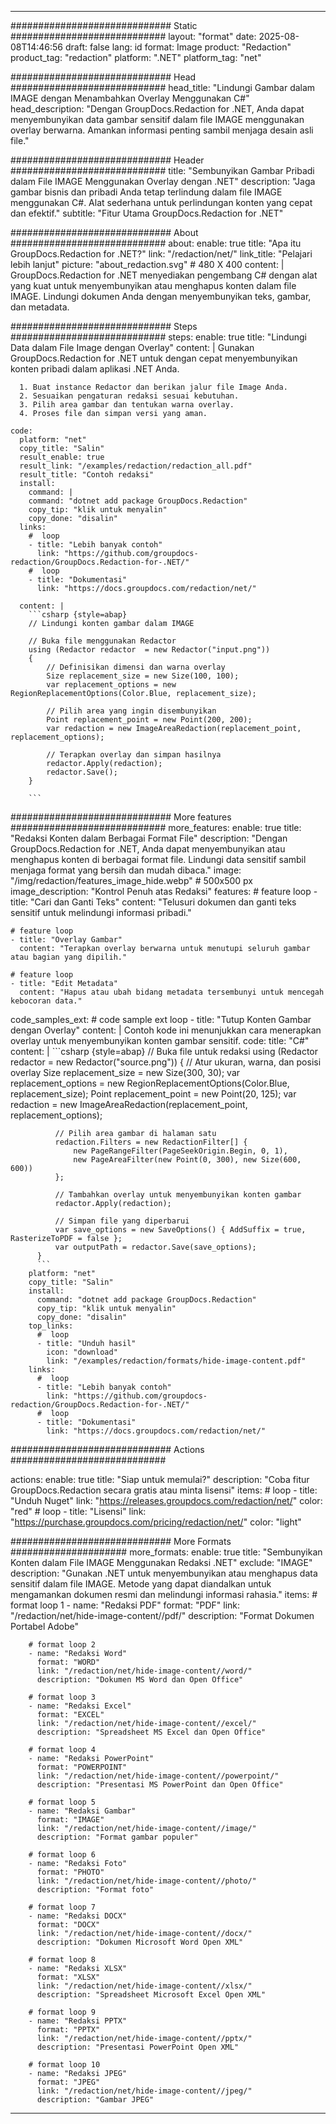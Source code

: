 
---
############################# Static ############################
layout: "format"
date:  2025-08-08T14:46:56
draft: false
lang: id
format: Image
product: "Redaction"
product_tag: "redaction"
platform: ".NET"
platform_tag: "net"

############################# Head ############################
head_title: "Lindungi Gambar dalam IMAGE dengan Menambahkan Overlay Menggunakan C#"
head_description: "Dengan GroupDocs.Redaction for .NET, Anda dapat menyembunyikan data gambar sensitif dalam file IMAGE menggunakan overlay berwarna. Amankan informasi penting sambil menjaga desain asli file."

############################# Header ############################
title: "Sembunyikan Gambar Pribadi dalam File IMAGE Menggunakan Overlay dengan .NET" 
description: "Jaga gambar bisnis dan pribadi Anda tetap terlindung dalam file IMAGE menggunakan C#. Alat sederhana untuk perlindungan konten yang cepat dan efektif."
subtitle: "Fitur Utama GroupDocs.Redaction for .NET" 

############################# About ############################
about:
    enable: true
    title: "Apa itu GroupDocs.Redaction for .NET?"
    link: "/redaction/net/"
    link_title: "Pelajari lebih lanjut"
    picture: "about_redaction.svg" # 480 X 400
    content: |
       GroupDocs.Redaction for .NET menyediakan pengembang C# dengan alat yang kuat untuk menyembunyikan atau menghapus konten dalam file IMAGE. Lindungi dokumen Anda dengan menyembunyikan teks, gambar, dan metadata.

############################# Steps ############################
steps:
    enable: true
    title: "Lindungi Data dalam File Image dengan Overlay"
    content: |
      Gunakan GroupDocs.Redaction for .NET untuk dengan cepat menyembunyikan konten pribadi dalam aplikasi .NET Anda.
      
      1. Buat instance Redactor dan berikan jalur file Image Anda.
      2. Sesuaikan pengaturan redaksi sesuai kebutuhan.
      3. Pilih area gambar dan tentukan warna overlay.
      4. Proses file dan simpan versi yang aman.
   
    code:
      platform: "net"
      copy_title: "Salin"
      result_enable: true
      result_link: "/examples/redaction/redaction_all.pdf"
      result_title: "Contoh redaksi"
      install:
        command: |
        command: "dotnet add package GroupDocs.Redaction"
        copy_tip: "klik untuk menyalin"
        copy_done: "disalin"
      links:
        #  loop
        - title: "Lebih banyak contoh"
          link: "https://github.com/groupdocs-redaction/GroupDocs.Redaction-for-.NET/"
        #  loop
        - title: "Dokumentasi"
          link: "https://docs.groupdocs.com/redaction/net/"
          
      content: |
        ```csharp {style=abap}
        // Lindungi konten gambar dalam IMAGE

        // Buka file menggunakan Redactor
        using (Redactor redactor  = new Redactor("input.png"))
        {
            // Definisikan dimensi dan warna overlay
            Size replacement_size = new Size(100, 100);
            var replacement_options = new RegionReplacementOptions(Color.Blue, replacement_size);

            // Pilih area yang ingin disembunyikan
            Point replacement_point = new Point(200, 200);
            var redaction = new ImageAreaRedaction(replacement_point, replacement_options);
            
            // Terapkan overlay dan simpan hasilnya
            redactor.Apply(redaction);
            redactor.Save();
        }
        
        ```            


############################# More features ############################
more_features:
  enable: true
  title: "Redaksi Konten dalam Berbagai Format File"
  description: "Dengan GroupDocs.Redaction for .NET, Anda dapat menyembunyikan atau menghapus konten di berbagai format file. Lindungi data sensitif sambil menjaga format yang bersih dan mudah dibaca."
  image: "/img/redaction/features_image_hide.webp" # 500x500 px
  image_description: "Kontrol Penuh atas Redaksi"
  features:
    # feature loop
    - title: "Cari dan Ganti Teks"
      content: "Telusuri dokumen dan ganti teks sensitif untuk melindungi informasi pribadi."

    # feature loop
    - title: "Overlay Gambar"
      content: "Terapkan overlay berwarna untuk menutupi seluruh gambar atau bagian yang dipilih."

    # feature loop
    - title: "Edit Metadata"
      content: "Hapus atau ubah bidang metadata tersembunyi untuk mencegah kebocoran data."
      
  code_samples_ext:
    # code sample ext loop
    - title: "Tutup Konten Gambar dengan Overlay"
      content: |
        Contoh kode ini menunjukkan cara menerapkan overlay untuk menyembunyikan konten gambar sensitif.
      code:
        title: "C#"
        content: |
          ```csharp {style=abap}
          //  Buka file untuk redaksi
          using (Redactor redactor  = new Redactor("source.png"))
          {
              // Atur ukuran, warna, dan posisi overlay
              Size replacement_size = new Size(300, 30);
              var replacement_options = new RegionReplacementOptions(Color.Blue, replacement_size);
              Point replacement_point = new Point(20, 125);
              var redaction = new ImageAreaRedaction(replacement_point, replacement_options);
 
              // Pilih area gambar di halaman satu
              redaction.Filters = new RedactionFilter[] {
                  new PageRangeFilter(PageSeekOrigin.Begin, 0, 1),
                  new PageAreaFilter(new Point(0, 300), new Size(600, 600))
              };

              // Tambahkan overlay untuk menyembunyikan konten gambar
              redactor.Apply(redaction);

              // Simpan file yang diperbarui
              var save_options = new SaveOptions() { AddSuffix = true, RasterizeToPDF = false };
              var outputPath = redactor.Save(save_options);
          }
          ```
        platform: "net"
        copy_title: "Salin"
        install:
          command: "dotnet add package GroupDocs.Redaction"
          copy_tip: "klik untuk menyalin"
          copy_done: "disalin"
        top_links:
          #  loop
          - title: "Unduh hasil"
            icon: "download"
            link: "/examples/redaction/formats/hide-image-content.pdf"
        links:
          #  loop
          - title: "Lebih banyak contoh"
            link: "https://github.com/groupdocs-redaction/GroupDocs.Redaction-for-.NET/"
          #  loop
          - title: "Dokumentasi"
            link: "https://docs.groupdocs.com/redaction/net/"


############################# Actions ############################

actions:
  enable: true
  title: "Siap untuk memulai?"
  description: "Coba fitur GroupDocs.Redaction secara gratis atau minta lisensi"
  items:
    #  loop
    - title: "Unduh Nuget"
      link: "https://releases.groupdocs.com/redaction/net/"
      color: "red"
        #  loop
    - title: "Lisensi"
      link: "https://purchase.groupdocs.com/pricing/redaction/net/"
      color: "light"


############################# More Formats #####################
more_formats:
    enable: true
    title: "Sembunyikan Konten dalam File IMAGE Menggunakan Redaksi .NET"
    exclude: "IMAGE"
    description: "Gunakan .NET untuk menyembunyikan atau menghapus data sensitif dalam file IMAGE. Metode yang dapat diandalkan untuk mengamankan dokumen resmi dan melindungi informasi rahasia."
    items: 
        # format loop 1
        - name: "Redaksi PDF"
          format: "PDF"
          link: "/redaction/net/hide-image-content//pdf/"
          description: "Format Dokumen Portabel Adobe"

        # format loop 2
        - name: "Redaksi Word"
          format: "WORD"
          link: "/redaction/net/hide-image-content//word/"
          description: "Dokumen MS Word dan Open Office"
          
        # format loop 3
        - name: "Redaksi Excel"
          format: "EXCEL"
          link: "/redaction/net/hide-image-content//excel/"
          description: "Spreadsheet MS Excel dan Open Office"

        # format loop 4
        - name: "Redaksi PowerPoint"
          format: "POWERPOINT"
          link: "/redaction/net/hide-image-content//powerpoint/"
          description: "Presentasi MS PowerPoint dan Open Office"

        # format loop 5
        - name: "Redaksi Gambar"
          format: "IMAGE"
          link: "/redaction/net/hide-image-content//image/"
          description: "Format gambar populer"

        # format loop 6
        - name: "Redaksi Foto"
          format: "PHOTO"
          link: "/redaction/net/hide-image-content//photo/"
          description: "Format foto"

        # format loop 7
        - name: "Redaksi DOCX"
          format: "DOCX"
          link: "/redaction/net/hide-image-content//docx/"
          description: "Dokumen Microsoft Word Open XML"
          
        # format loop 8
        - name: "Redaksi XLSX"
          format: "XLSX"
          link: "/redaction/net/hide-image-content//xlsx/"
          description: "Spreadsheet Microsoft Excel Open XML"
          
        # format loop 9
        - name: "Redaksi PPTX"
          format: "PPTX"
          link: "/redaction/net/hide-image-content//pptx/"
          description: "Presentasi PowerPoint Open XML"

        # format loop 10
        - name: "Redaksi JPEG"
          format: "JPEG"
          link: "/redaction/net/hide-image-content//jpeg/"
          description: "Gambar JPEG"


---